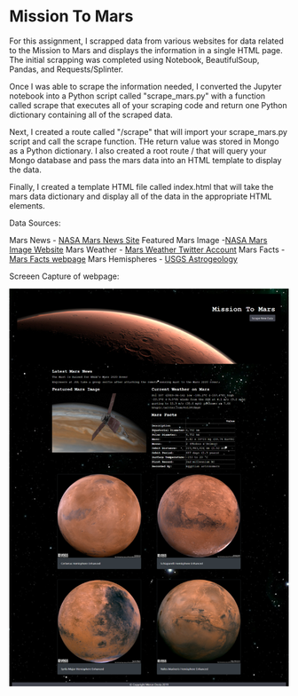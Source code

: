 # Mission To Mars 

For this assignment, I scrapped data from various websites for data related to the Mission to Mars and displays the information in a single HTML page. The initial scrapping was completed using Notebook, BeautifulSoup, Pandas, and Requests/Splinter. 

Once I was able to scrape the information needed, I converted the Jupyter notebook into a Python script called "scrape_mars.py" with a function called scrape that executes all of your scraping code and return one Python dictionary containing all of the scraped data.

Next, I created a route called "/scrape" that will import your scrape_mars.py script and call the scrape function. THe return value was stored in Mongo as a Python dictionary. I also created a root route / that will query your Mongo database and pass the mars data into an HTML template to display the data.

Finally, I created a template HTML file called index.html that will take the mars data dictionary and display all of the data in the appropriate HTML elements.

Data Sources:

Mars News - [NASA Mars News Site](https://mars.nasa.gov/news/) 
Featured Mars Image -[NASA Mars Image Website](https://www.jpl.nasa.gov/spaceimages/?search=&category=Mars) 
Mars Weather - [Mars Weather Twitter Account](https://twitter.com/marswxreport?lang=en) 
Mars Facts - [Mars Facts webpage](https://space-facts.com/mars/) 
Mars Hemispheres - [USGS Astrogeology](https://astrogeology.usgs.gov/search/results?q=hemisphere+enhanced&k1=target&v1=Mars) 


Screeen Capture of webpage:

![Screencapture](screencapture.png)
